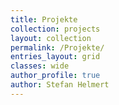 ```yaml
---
title: Projekte
collection: projects
layout: collection
permalink: /Projekte/
entries_layout: grid
classes: wide
author_profile: true
author: Stefan Helmert
---
```


